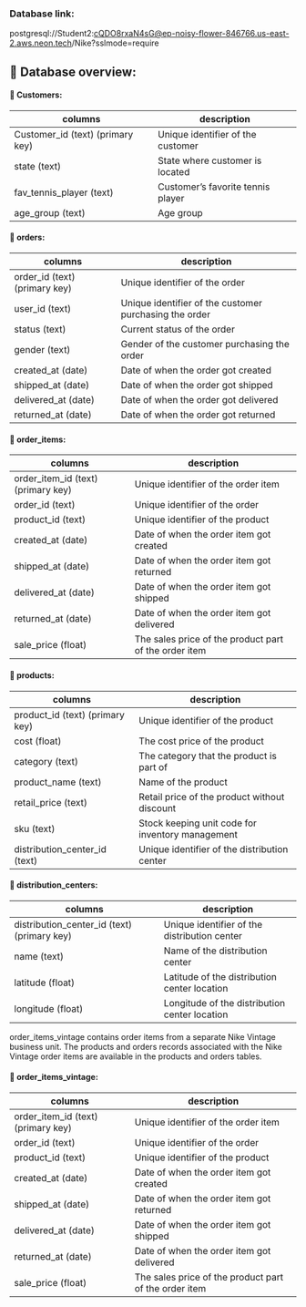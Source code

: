 ### Database link:

postgresql://Student2:cQDO8rxaN4sG@ep-noisy-flower-846766.us-east-2.aws.neon.tech/Nike?sslmode=require

## 🧱 Database overview:
 
#### 🧱 Customers:

| columns                          | description                       |
|----------------------------------|-----------------------------------|
| Customer_id (text) (primary key) | Unique identifier of the customer |
| state (text)                     | State where customer is located   |
| fav_tennis_player (text)         | Customer’s favorite tennis player |
| age_group (text)                 | Age group                         |

#### 🧱 orders:

| columns                       | description                                            |
|-------------------------------|--------------------------------------------------------|
| order_id (text) (primary key) | Unique identifier of the order                         |
| user_id (text)                | Unique identifier of the customer purchasing the order |
| status (text)                 | Current status of the order                            |
| gender (text)                 | Gender of the customer purchasing the order            |
| created_at (date)             | Date of when the order got created                     |
| shipped_at (date)             | Date of when the order got shipped                     |
| delivered_at (date)           | Date of when the order got delivered                   |
| returned_at (date)            | Date of when the order got returned                    |

#### 🧱 order_items:

| columns                            | description                                           |
|------------------------------------|-------------------------------------------------------|
| order_item_id (text) (primary key) | Unique identifier of the order item                   |
| order_id (text)                    | Unique identifier of the order                        |
| product_id (text)                  | Unique identifier of the product                      |
| created_at (date)                  | Date of when the order item got created               |
| shipped_at (date)                  | Date of when the order item got returned              |
| delivered_at (date)                | Date of when the order item got shipped               |
| returned_at (date)                 | Date of when the order item got delivered             |
| sale_price (float)                 | The sales price of the product part of the order item |

#### 🧱 products:

| columns                         | description                                      |
|---------------------------------|--------------------------------------------------|
| product_id (text) (primary key) | Unique identifier of the product                 |
| cost (float)                    | The cost price of the product                    |
| category (text)                 | The category that the product is part of         |
| product_name (text)             | Name of the product                              |
| retail_price (text)             | Retail price of the product without discount     |
| sku (text)                      | Stock keeping unit code for inventory management |
| distribution_center_id (text)   | Unique identifier of the distribution center     |

#### 🧱 distribution_centers:

| columns                                     | description                                   |
|---------------------------------------------|-----------------------------------------------|
| distribution_center_id (text) (primary key) | Unique identifier of the distribution center  |
| name (text)                                 | Name of the distribution center               |
| latitude (float)                            | Latitude of the distribution center location  |
| longitude (float)                           | Longitude of the distribution center location |

order_items_vintage contains order items from a separate Nike Vintage business unit. The products and orders records associated with the Nike Vintage order items are available in the products and orders tables.

#### 🧱 order_items_vintage:

| columns                            | description                                           |
|------------------------------------|-------------------------------------------------------|
| order_item_id (text) (primary key) | Unique identifier of the order item                   |
| order_id (text)                    | Unique identifier of the order                        |
| product_id (text)                  | Unique identifier of the product                      |
| created_at (date)                  | Date of when the order item got created               |
| shipped_at (date)                  | Date of when the order item got returned              |
| delivered_at (date)                | Date of when the order item got shipped               |
| returned_at (date)                 | Date of when the order item got delivered             |
| sale_price (float)                 | The sales price of the product part of the order item |
